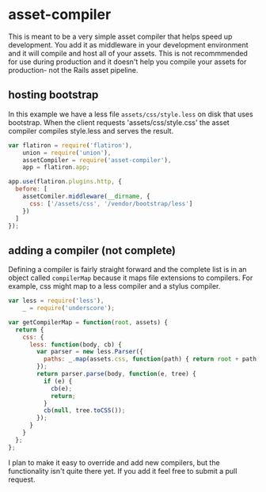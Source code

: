 # asset-compiler

This is meant to be a very simple asset compiler that helps speed up development. You add it as middleware in your development environment and it will compile and host all of your assets. This is not recommmended for use during production and it doesn't help you compile your assets for production- not the Rails asset pipeline.

## hosting bootstrap

In this example we have a less file `assets/css/style.less` on disk that uses bootstrap. When the client requests 'assets/css/style.css' the asset compiler compiles style.less and serves the result.

```javascript
var flatiron = require('flatiron'),
    union = require('union'),
    assetCompiler = require('asset-compiler'),
    app = flatiron.app;

app.use(flatiron.plugins.http, {
  before: [
    assetComiler.middleware(__dirname, {
      css: ['/assets/css', '/vendor/bootstrap/less']
    })
  ]
});
```

## adding a compiler (not complete)

Defining a compiler is fairly straight forward and the complete list is in an object called `compilerMap` because it maps file extensions to compilers. For example, css might map to a less compiler and a stylus compiler.

```javascript
var less = require('less'),
    _ = require('underscore');

var getCompilerMap = function(root, assets) {
  return {
    css: {
      less: function(body, cb) {
        var parser = new less.Parser({
          paths: _.map(assets.css, function(path) { return root + path; })
        });
        return parser.parse(body, function(e, tree) {
          if (e) {
            cb(e);
            return;
          }
          cb(null, tree.toCSS());
        });
      }
    }
  };
};
```

I plan to make it easy to override and add new compilers, but the functionality isn't quite there yet. If you add it feel free to submit a pull request.

